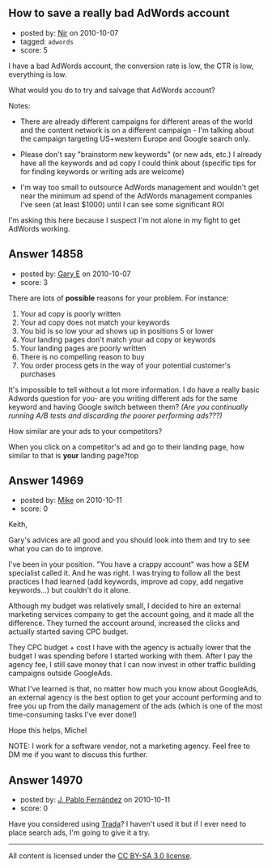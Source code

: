 ## How to save a really bad AdWords account

- posted by: [Nir](https://stackexchange.com/users/-1/4237-nir) on 2010-10-07
- tagged: `adwords`
- score: 5

I have a bad AdWords account, the conversion rate is low, the CTR is low, everything is low.

What would you do to try and salvage that AdWords account?

Notes:

* There are already different campaigns for different areas of the world and the content network is on a different campaign - I'm talking about the campaign targeting US+western Europe and Google search only.

* Please don't say "brainstorm new keywords" (or new ads, etc.) I already have all the keywords and ad copy I could think about (specific tips for for finding keywords or writing ads are welcome)

* I'm way too small to outsource AdWords management and wouldn't get near the minimum ad spend of the AdWords management companies I've seen (at least $1000) until I can see some significant ROI

I'm asking this here because I suspect I'm not alone in my fight to get AdWords working.


## Answer 14858

- posted by: [Gary E](https://stackexchange.com/users/-1/2587-gary-e) on 2010-10-07
- score: 3

There are lots of **possible** reasons for your problem. For instance:

 1. Your ad copy is poorly written
 2. Your ad copy does not match your keywords
 3. You bid is so low your ad shows up in positions 5 or lower
 4. Your landing pages don't match your ad copy or keywords
 5. Your landing pages are poorly written
 6. There is no compelling reason to buy
 7. You order process gets in the way of your potential customer's purchases

It's impossible to tell without a lot more information. I do have a really basic Adwords question for you- are you writing different ads for the same keyword and having Google switch between them? *(Are you continually running A/B tests and discarding the poorer performing ads???)*

How similar are your ads to your competitors?

When you click on a competitor's ad and go to their landing page, how similar to that is **your** landing page?top 


## Answer 14969

- posted by: [Mike](https://stackexchange.com/users/-1/2696-mike) on 2010-10-11
- score: 0

Keith,

Gary's advices are all good and you should look into them and try to see what you can do to improve.

I've been in your position. "You have a crappy account" was how a SEM specialist called it. And he was right. I was trying to follow all the best practices I had learned (add keywords, improve ad copy, add negative keywords...) but couldn't do it alone.

Although my budget was relatively small, I decided to hire an external marketing services company to get the account going, and it made all the difference.
They turned the account around, increased the clicks and actually started saving CPC budget.

They CPC budget + cost I have with the agency is actually lower that the budget I was spending before I started working with them. After I pay the agency fee, I still save money that I can now invest in other traffic building campaigns outside GoogleAds.

What I've learned is that, no matter how much you know about GoogleAds, an external agency is the best option to get your account performing and to free you up from the daily management of the ads (which is one of the most time-consuming tasks I've ever done!)

Hope this helps,
Michel


NOTE: I work for a software vendor, not a marketing agency. Feel free to DM me if you want to discuss this further. 



## Answer 14970

- posted by: [J. Pablo Fernández](https://stackexchange.com/users/-1/751-j-pablo-fern-ndez) on 2010-10-11
- score: 0

<p>Have you considered using <a href="http://trada.com" rel="nofollow">Trada</a>? I haven't used it but if I ever need to place search ads, I'm going to give it a try.</p>




---

All content is licensed under the [CC BY-SA 3.0 license](https://creativecommons.org/licenses/by-sa/3.0/).
